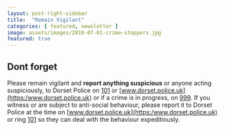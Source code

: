 ```yaml
---
layout: post-right-sidebar
title:  "Remain Vigilant"
categories: [ featured, newsletter ]
image: assets/images/2019-07-01-crime-stoppers.jpg
featured: true
---
```



## Dont forget 
Please remain vigilant and **report anything suspicious** or anyone acting suspiciously, 
to Dorset Police on [101](tel:101) or [www.dorset.police.uk](https:/www.dorset.police.uk) or if a crime is 
in progress, on [999](tel:999). If you witness or are subject to anti-social behaviour, please 
report it to Dorset Police at the time on [www.dorset.police.uk](https:/www.dorset.police.uk) or 
ring [101](tel:101) so they can deal with the behaviour expeditiously. 


